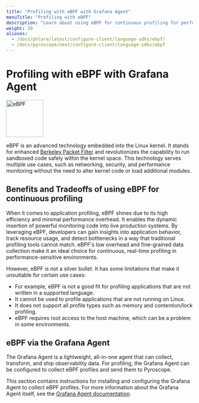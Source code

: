 ```yaml
---
title: "Profiling with eBPF with Grafana Agent"
menuTitle: "Profiling with eBPF"
description: "Learn about using eBPF for continuous profiling for performance optimization."
weight: 20
aliases:
  - /docs/phlare/latest/configure-client/language-sdks/ebpf/
  - /docs/pyroscope/next/configure-client/language-sdks/ebpf
---
```


# Profiling with eBPF with Grafana Agent

<img src="https://upload.wikimedia.org/wikipedia/commons/thumb/b/b0/EBPF_logo.png/240px-EBPF_logo.png" width="100px;" alt="eBPF"/>

eBPF is an advanced technology embedded into the Linux kernel. It stands for enhanced [Berkeley Packet Filter](https://en.wikipedia.org/wiki/EBPF) and revolutionizes the capability to run sandboxed code safely within the kernel space. This technology serves multiple use cases, such as networking, security, and performance monitoring without the need to alter kernel code or load additional modules.

## Benefits and Tradeoffs of using eBPF for continuous profiling

When it comes to application profiling, eBPF shines due to its high efficiency and minimal performance overhead. It enables the dynamic insertion of powerful monitoring code into live production systems. By leveraging eBPF, developers can gain insights into application behavior, track resource usage, and detect bottlenecks in a way that traditional profiling tools cannot match. eBPF's low overhead and fine-grained data collection make it an ideal choice for continuous, real-time profiling in performance-sensitive environments.

However, eBPF is not a silver bullet. It has some limitations that make it unsuitable for certain use cases:

- For example, eBPF is not a good fit for profiling applications that are not written in a supported language.
- It cannot be used to profile applications that are not running on Linux.
- It does not support all profile types such as memory and contention/lock profiling.
- eBPF requires root access to the host machine, which can be a problem in some environments.

## eBPF via the Grafana Agent

The Grafana Agent is a lightweight, all-in-one agent that can collect, transform, and ship observability data. For profiling, the Grafana Agent can be configured to collect eBPF profiles and send them to Pyroscope.

This section contains instructions for installing and configuring the Grafana Agent to collect eBPF profiles. For more information about the Grafana Agent itself, see the [Grafana Agent documentation](/docs/agent/latest/flow/).
